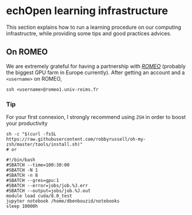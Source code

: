 # echOpen learning infrastructure

This section explains how to run a learning procedure on our computing infrastructre, while providing some tips and good practices advices. 

## On ROMEO

We are extremely grateful for having a partnership with [_ROMEO_](https://romeo.univ-reims.fr/) (probably the biggest GPU farm in Europe currently). 
After getting an account and a `<username>` on ROMEO, 

```
ssh <username>@romeo1.univ-reims.fr
```

### Tip
For your first connexion, I strongly recommend using `ZSH` in order to boost your productivity

```
sh -c "$(curl -fsSL     https://raw.githubusercontent.com/robbyrussell/oh-my-zsh/master/tools/install.sh)"
# or

```



```
#!/bin/bash
#SBATCH --time=100:30:00
#SBATCH -N 1
#SBATCH -n 8
#SBATCH --gres=gpu:1
#SBATCH --error=jobs/job.%J.err
#SBATCH --output=jobs/job.%J.out
module load cuda/8.0_test
jupyter notebook /home/dbenbouzid/notebooks
sleep 10000h
```
